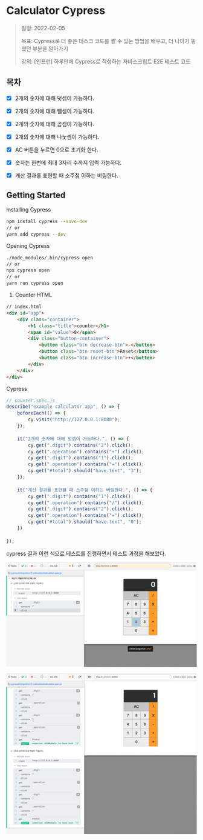 # Calculator Cypress

> 일정: 2022-02-05
>
> 목표: Cypress로 더 좋은 테스크 코드를 짤 수 있는 방법을 배우고, 더 나아가 놓쳤던 부분을 알아가기
>
> 강의: [인프런] 하루만에 Cypress로 작성하는 자바스크립트 E2E 테스트 코드
>

## 목차
- [X] 2개의 숫자에 대해 덧셈이 가능하다.
- [X] 2개의 숫자에 대해 뺄셈이 가능하다.
- [X] 2개의 숫자에 대해 곱셈이 가능하다.
- [X] 2개의 숫자에 대해 나눗셈이 가능하다.
- [X] AC 버튼을 누르면 0으로 초기화 한다.
- [X] 숫자는 한번에 최대 3자리 수까지 입력 가능하다.
- [X] 계산 결과를 표현할 때 소주점 이하는 버림한다.


## Getting Started

Installing Cypress
```zsh
npm install cypress --save-dev
// or
yarn add cypress --dev
```

Opening Cypress
```zsh
./node_modules/.bin/cypress open
// or
npx cypress open
// or
yarn run cypress open
```

1. Counter
HTML
```html
// index.html
<div id="app">
    <div class="container">
        <h1 class="title">counter</h1>
        <span id="value">0</span>
        <div class="button-container">
            <button class="btn decrease-btn">-</button>
            <button class="btn reset-btn">Reset</button>
            <button class="btn increase-btn">+</button>
        </div>
    </div>
</div>
```
Cypress
```javascript
// counter.spec.js
describe("example calculator app", () => {
    beforeEach(() => {
        cy.visit("http://127.0.0.1:8080");
    });
    
    it("2개의 숫자에 대해 덧셈이 가능하다.", () => {
        cy.get(".digit").contains("2").click();
        cy.get(".operation").contains("+").click();
        cy.get(".digit").contains("1").click();
        cy.get(".operation").contains("=").click();
        cy.get("#total").should("have.text", "3");
    });

    it("계산 결과를 표현할 때 소주점 이하는 버림한다.", () => {
        cy.get(".digit").contains("1").click();
        cy.get(".operation").contains("/").click();
        cy.get(".digit").contains("2").click();
        cy.get(".operation").contains("=").click();
        cy.get("#total").should("have.text", "0");
    })

});
```

cypress 결과
이런 식으로 테스트를 진행하면서 테스트 과정을 해보았다.

![cypress 테스트 결과](./src/image/calculator-plus.png)

![cypress 테스트 결과](./src/image/all-calculator.png)




